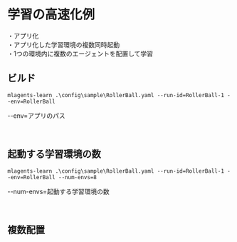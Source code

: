 # 学習の高速化例

・アプリ化  
・アプリ化した学習環境の複数同時起動   
・1つの環境内に複数のエージェントを配置して学習

## ビルド

```
mlagents-learn .\config\sample\RollerBall.yaml --run-id=RollerBall-1 --env=RollerBall
```
--env=アプリのパス

<br>

## 起動する学習環境の数
```
mlagents-learn .\config\sample\RollerBall.yaml --run-id=RollerBall-1 --env=RollerBall --num-envs=8
```

--num-envs=起動する学習環境の数


<br>


## 複数配置
